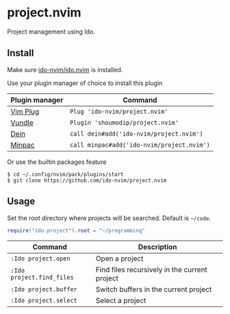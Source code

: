 # project.nvim
Project management using Ido.

## Install
Make sure [ido-nvim/ido.nvim](https://github.com/ido-nvim/ido.nvim) is installed.

Use your plugin manager of choice to install this plugin

| Plugin manager                                    | Command                                    |
| ------------------------------------------------- | ------------------------------------------ |
| [Vim Plug](https://github.com/junegunn/vim-plug)  | `Plug 'ido-nvim/project.nvim'`             |
| [Vundle](https://github.com/VundleVim/Vundle.vim) | `Plugin 'shoumodip/project.nvim'`          |
| [Dein](https://github.com/Shougo/dein.vim)        | `call dein#add('ido-nvim/project.nvim')`   |
| [Minpac](https://github.com/k-takata/minpac)      | `call minpac#add('ido-nvim/project.nvim')` |

Or use the builtin packages feature

```console
$ cd ~/.config/nvim/pack/plugins/start
$ git clone https://github.com/ido-nvim/project.nvim
```

## Usage
Set the root directory where projects will be searched. Default is `~/code`.

```lua
require("ido.project").root = "~/programming"
```

| Command                   | Description                                    |
| ------------------------- | ---------------------------------------------- |
| `:Ido project.open`       | Open a project                                 |
| `:Ido project.find_files` | Find files recursively in the current project  |
| `:Ido project.buffer`     | Switch buffers in the current project          |
| `:Ido project.select`     | Select a project                               |
